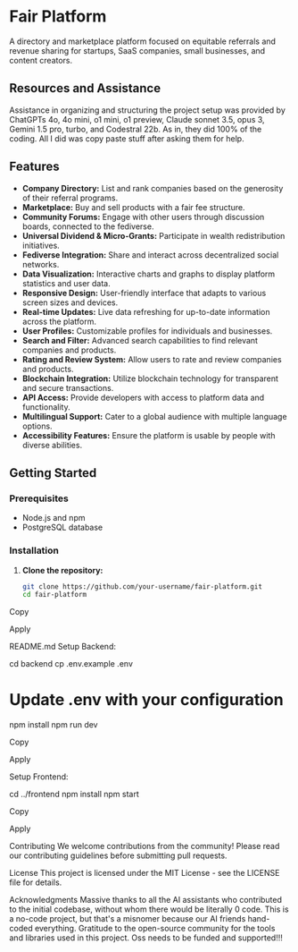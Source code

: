 # Fair Platform

A directory and marketplace platform focused on equitable referrals and revenue sharing for startups, SaaS companies, small businesses, and content creators.

## Resources and Assistance

Assistance in organizing and structuring the project setup was provided by ChatGPTs 4o, 4o mini, o1 mini, o1 preview, Claude sonnet 3.5, opus 3, Gemini 1.5 pro, turbo, and Codestral 22b. As in, they did 100% of the coding. All I did was copy paste stuff after asking them for help.

## Features

- **Company Directory:** List and rank companies based on the generosity of their referral programs.
- **Marketplace:** Buy and sell products with a fair fee structure.
- **Community Forums:** Engage with other users through discussion boards, connected to the fediverse.
- **Universal Dividend & Micro-Grants:** Participate in wealth redistribution initiatives.
- **Fediverse Integration:** Share and interact across decentralized social networks.
- **Data Visualization:** Interactive charts and graphs to display platform statistics and user data.
- **Responsive Design:** User-friendly interface that adapts to various screen sizes and devices.
- **Real-time Updates:** Live data refreshing for up-to-date information across the platform.
- **User Profiles:** Customizable profiles for individuals and businesses.
- **Search and Filter:** Advanced search capabilities to find relevant companies and products.
- **Rating and Review System:** Allow users to rate and review companies and products.
- **Blockchain Integration:** Utilize blockchain technology for transparent and secure transactions.
- **API Access:** Provide developers with access to platform data and functionality.
- **Multilingual Support:** Cater to a global audience with multiple language options.
- **Accessibility Features:** Ensure the platform is usable by people with diverse abilities.

## Getting Started

### Prerequisites

- Node.js and npm
- PostgreSQL database

### Installation

1. **Clone the repository:**
   ```bash
   git clone https://github.com/your-username/fair-platform.git
   cd fair-platform

Copy

Apply

README.md
Setup Backend:

cd backend
cp .env.example .env
# Update .env with your configuration
npm install
npm run dev

Copy

Apply

Setup Frontend:

cd ../frontend
npm install
npm start

Copy

Apply

Contributing
We welcome contributions from the community! Please read our contributing guidelines before submitting pull requests.

License
This project is licensed under the MIT License - see the LICENSE file for details.

Acknowledgments
Massive thanks to all the AI assistants who contributed to the initial codebase, without whom there would be literally 0 code. This is a no-code project, but that's a misnomer because our AI friends hand-coded everything.
Gratitude to the open-source community for the tools and libraries used in this project. Oss needs to be funded and supported!!!
